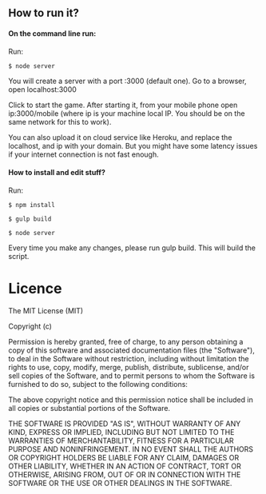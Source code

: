 How to run it?
---

#### On the command line run:

Run:

```
$ node server
```

You will create a server with a port :3000 (default one). Go to a browser, open localhost:3000

Click to start the game. After starting it, from your mobile phone open ip:3000/mobile (where ip is your machine
local IP. You should be on the same network for this to work).

You can also upload it on cloud service like Heroku, and replace the localhost, and ip with your domain. But you
might have some latency issues if your internet connection is not fast enough.

#### How to install and edit stuff?

Run:

```
$ npm install
```

```
$ gulp build
```

```
$ node server
```

Every time you make any changes, please run gulp build. This will build the script.

Licence
===

The MIT License (MIT)

Copyright (c) <year> <copyright holders>

Permission is hereby granted, free of charge, to any person obtaining a copy
of this software and associated documentation files (the "Software"), to deal
in the Software without restriction, including without limitation the rights
to use, copy, modify, merge, publish, distribute, sublicense, and/or sell
copies of the Software, and to permit persons to whom the Software is
furnished to do so, subject to the following conditions:

The above copyright notice and this permission notice shall be included in
all copies or substantial portions of the Software.

THE SOFTWARE IS PROVIDED "AS IS", WITHOUT WARRANTY OF ANY KIND, EXPRESS OR
IMPLIED, INCLUDING BUT NOT LIMITED TO THE WARRANTIES OF MERCHANTABILITY,
FITNESS FOR A PARTICULAR PURPOSE AND NONINFRINGEMENT. IN NO EVENT SHALL THE
AUTHORS OR COPYRIGHT HOLDERS BE LIABLE FOR ANY CLAIM, DAMAGES OR OTHER
LIABILITY, WHETHER IN AN ACTION OF CONTRACT, TORT OR OTHERWISE, ARISING FROM,
OUT OF OR IN CONNECTION WITH THE SOFTWARE OR THE USE OR OTHER DEALINGS IN
THE SOFTWARE.